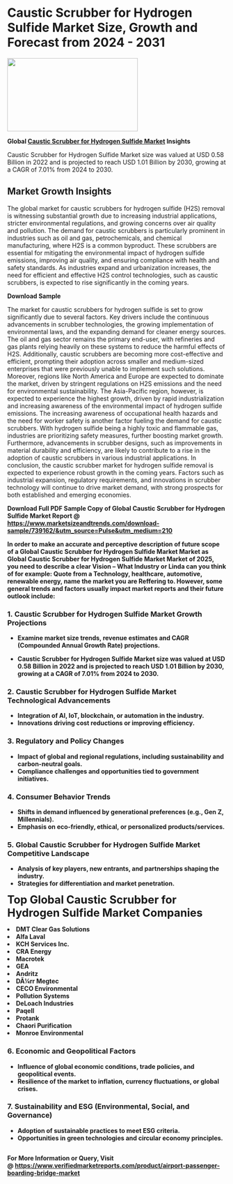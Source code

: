 <H1>Caustic Scrubber for Hydrogen Sulfide Market Size, Growth and Forecast from 2024 - 2031</H1><img class="aligncenter size-medium wp-image-584254" src="https://thirdeyenews.in/wp-content/uploads/2024/09/Global-Market-Research-300x168.jpeg" alt="" width="300" height="168" /><p><strong>Global&nbsp;<a href="https://www.marketsizeandtrends.com/download-sample/739162/&amp;utm_source=Pulse&amp;utm_medium=210">Caustic Scrubber for Hydrogen Sulfide Market</a> Insights</strong></p><p>Caustic Scrubber for Hydrogen Sulfide Market size was valued at USD 0.58 Billion in 2022 and is projected to reach USD 1.01 Billion by 2030, growing at a CAGR of 7.01% from 2024 to 2030.</p><p><h2>Market Growth Insights</h2> <p>The global market for caustic scrubbers for hydrogen sulfide (H2S) removal is witnessing substantial growth due to increasing industrial applications, stricter environmental regulations, and growing concerns over air quality and pollution. The demand for caustic scrubbers is particularly prominent in industries such as oil and gas, petrochemicals, and chemical manufacturing, where H2S is a common byproduct. These scrubbers are essential for mitigating the environmental impact of hydrogen sulfide emissions, improving air quality, and ensuring compliance with health and safety standards. As industries expand and urbanization increases, the need for efficient and effective H2S control technologies, such as caustic scrubbers, is expected to rise significantly in the coming years.</p> <p><strong>Download Sample</strong></p> <p>The market for caustic scrubbers for hydrogen sulfide is set to grow significantly due to several factors. Key drivers include the continuous advancements in scrubber technologies, the growing implementation of environmental laws, and the expanding demand for cleaner energy sources. The oil and gas sector remains the primary end-user, with refineries and gas plants relying heavily on these systems to reduce the harmful effects of H2S. Additionally, caustic scrubbers are becoming more cost-effective and efficient, prompting their adoption across smaller and medium-sized enterprises that were previously unable to implement such solutions. Moreover, regions like North America and Europe are expected to dominate the market, driven by stringent regulations on H2S emissions and the need for environmental sustainability. The Asia-Pacific region, however, is expected to experience the highest growth, driven by rapid industrialization and increasing awareness of the environmental impact of hydrogen sulfide emissions. The increasing awareness of occupational health hazards and the need for worker safety is another factor fueling the demand for caustic scrubbers. With hydrogen sulfide being a highly toxic and flammable gas, industries are prioritizing safety measures, further boosting market growth. Furthermore, advancements in scrubber designs, such as improvements in material durability and efficiency, are likely to contribute to a rise in the adoption of caustic scrubbers in various industrial applications. In conclusion, the caustic scrubber market for hydrogen sulfide removal is expected to experience robust growth in the coming years. Factors such as industrial expansion, regulatory requirements, and innovations in scrubber technology will continue to drive market demand, with strong prospects for both established and emerging economies. <p><strong></p><p><span class=""><strong>Download Full PDF Sample Copy of Global Caustic Scrubber for Hydrogen Sulfide Market Report</strong> @ <a href="https://www.marketsizeandtrends.com/download-sample/739162/&amp;utm_source=Pulse&amp;utm_medium=210" target="_blank">https://www.marketsizeandtrends.com/download-sample/739162/&amp;utm_source=Pulse&amp;utm_medium=210</a></span></p><p>In order to make an accurate and perceptive description of future scope of a Global&nbsp;Caustic Scrubber for Hydrogen Sulfide Market Market as Global&nbsp;Caustic Scrubber for Hydrogen Sulfide Market Market of 2025, you need to describe a clear Vision &ndash; What Industry or Linda can you think of for example: Quote from a Technology, healthcare, automotive, renewable energy, name the market you are Reffering to. However, some general trends and factors usually impact market reports and their future outlook include:</p><h3>1.&nbsp;<strong>Caustic Scrubber for Hydrogen Sulfide Market Growth Projections</strong></h3><ul><li>Examine market size trends, revenue estimates and CAGR (Compounded Annual Growth Rate) projections.</li><li><p>Caustic Scrubber for Hydrogen Sulfide Market size was valued at USD 0.58 Billion in 2022 and is projected to reach USD 1.01 Billion by 2030, growing at a CAGR of 7.01% from 2024 to 2030.</p></li></ul><h3>2.&nbsp;<strong>Caustic Scrubber for Hydrogen Sulfide Market Technological Advancements</strong></h3><ul><li>Integration of AI, IoT, blockchain, or automation in the industry.</li><li>Innovations driving cost reductions or improving efficiency.</li></ul><h3>3.&nbsp;<strong>Regulatory and Policy Changes</strong></h3><ul><li>Impact of global and regional regulations, including sustainability and carbon-neutral goals.</li><li>Compliance challenges and opportunities tied to government initiatives.</li></ul><h3>4.&nbsp;<strong>Consumer Behavior Trends</strong></h3><ul><li>Shifts in demand influenced by generational preferences (e.g., Gen Z, Millennials).</li><li>Emphasis on eco-friendly, ethical, or personalized products/services.</li></ul><h3>5.&nbsp;<strong>Global Caustic Scrubber for Hydrogen Sulfide Market Competitive Landscape</strong></h3><ul><li>Analysis of key players, new entrants, and partnerships shaping the industry.</li><li>Strategies for differentiation and market penetration.</li></ul><p data-pm-slice="1 1 []"><span style="color: inherit; font-family: inherit; font-size: 25px;">Top Global Caustic Scrubber for Hydrogen Sulfide Market Companies</span></p><div class="" data-test-id=""><p><li>DMT Clear Gas Solutions</li><li> Alfa Laval</li><li> KCH Services Inc.</li><li> CRA Energy</li><li> Macrotek</li><li> GEA</li><li> Andritz</li><li> DÃ¼rr Megtec</li><li> CECO Environmental</li><li> Pollution Systems</li><li> DeLoach Industries</li><li> Paqell</li><li> Protank</li><li> Chaori Purification</li><li> Monroe Environmental</li></p></div><h3>6.&nbsp;<strong>Economic and Geopolitical Factors</strong></h3><ul><li>Influence of global economic conditions, trade policies, and geopolitical events.</li><li>Resilience of the market to inflation, currency fluctuations, or global crises.</li></ul><h3>7.&nbsp;<strong>Sustainability and ESG (Environmental, Social, and Governance)</strong></h3><ul><li>Adoption of sustainable practices to meet ESG criteria.</li><li>Opportunities in green technologies and circular economy principles.</li></ul><h2><strong style="font-size: 14px;">For More Information or Query, Visit @&nbsp;</strong><a style="background-color: #ffffff; font-size: 14px;" href="https://www.marketsizeandtrends.com/report/caustic-scrubber-for-hydrogen-sulfide-market/" target="_blank">https://www.verifiedmarketreports.com/product/airport-passenger-boarding-bridge-market</a></h2>
